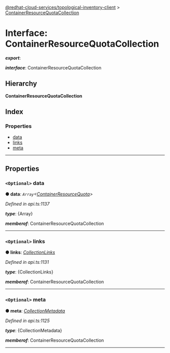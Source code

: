 [@redhat-cloud-services/topological-inventory-client](../README.md) > [ContainerResourceQuotaCollection](../interfaces/containerresourcequotacollection.md)

# Interface: ContainerResourceQuotaCollection

*__export__*: 

*__interface__*: ContainerResourceQuotaCollection

## Hierarchy

**ContainerResourceQuotaCollection**

## Index

### Properties

* [data](containerresourcequotacollection.md#data)
* [links](containerresourcequotacollection.md#links)
* [meta](containerresourcequotacollection.md#meta)

---

## Properties

<a id="data"></a>

### `<Optional>` data

**● data**: *`Array`<[ContainerResourceQuota](containerresourcequota.md)>*

*Defined in api.ts:1137*

*__type__*: {Array}

*__memberof__*: ContainerResourceQuotaCollection

___
<a id="links"></a>

### `<Optional>` links

**● links**: *[CollectionLinks](collectionlinks.md)*

*Defined in api.ts:1131*

*__type__*: {CollectionLinks}

*__memberof__*: ContainerResourceQuotaCollection

___
<a id="meta"></a>

### `<Optional>` meta

**● meta**: *[CollectionMetadata](collectionmetadata.md)*

*Defined in api.ts:1125*

*__type__*: {CollectionMetadata}

*__memberof__*: ContainerResourceQuotaCollection

___

